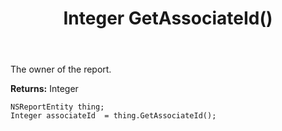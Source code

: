 ﻿---
uid: crmscript_ref_NSReportEntity_GetAssociateId
title: Integer GetAssociateId()
intellisense: NSReportEntity.GetAssociateId
keywords: NSReportEntity, GetAssociateId
so.topic: reference
---

The owner of the report.

**Returns:** Integer


```crmscript
NSReportEntity thing;
Integer associateId  = thing.GetAssociateId();
```


